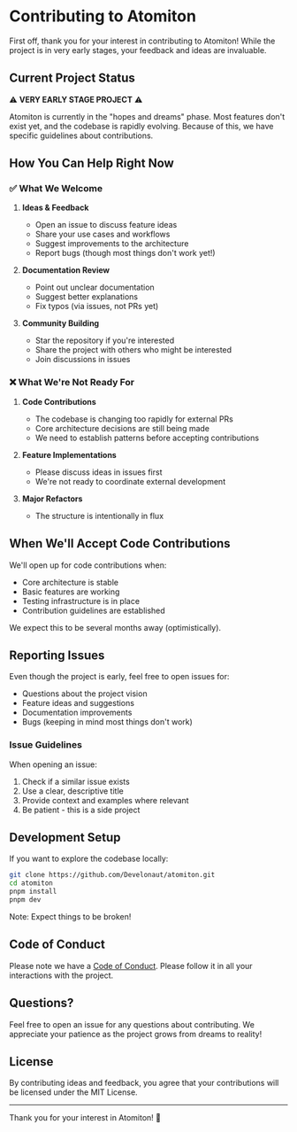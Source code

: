 # Contributing to Atomiton

First off, thank you for your interest in contributing to Atomiton! While the project is in very early stages, your feedback and ideas are invaluable.

## Current Project Status

⚠️ **VERY EARLY STAGE PROJECT** ⚠️

Atomiton is currently in the "hopes and dreams" phase. Most features don't exist yet, and the codebase is rapidly evolving. Because of this, we have specific guidelines about contributions.

## How You Can Help Right Now

### ✅ What We Welcome

1. **Ideas & Feedback**
   - Open an issue to discuss feature ideas
   - Share your use cases and workflows
   - Suggest improvements to the architecture
   - Report bugs (though most things don't work yet!)

2. **Documentation Review**
   - Point out unclear documentation
   - Suggest better explanations
   - Fix typos (via issues, not PRs yet)

3. **Community Building**
   - Star the repository if you're interested
   - Share the project with others who might be interested
   - Join discussions in issues

### ❌ What We're Not Ready For

1. **Code Contributions**
   - The codebase is changing too rapidly for external PRs
   - Core architecture decisions are still being made
   - We need to establish patterns before accepting contributions

2. **Feature Implementations**
   - Please discuss ideas in issues first
   - We're not ready to coordinate external development

3. **Major Refactors**
   - The structure is intentionally in flux

## When We'll Accept Code Contributions

We'll open up for code contributions when:

- Core architecture is stable
- Basic features are working
- Testing infrastructure is in place
- Contribution guidelines are established

We expect this to be several months away (optimistically).

## Reporting Issues

Even though the project is early, feel free to open issues for:

- Questions about the project vision
- Feature ideas and suggestions
- Documentation improvements
- Bugs (keeping in mind most things don't work)

### Issue Guidelines

When opening an issue:

1. Check if a similar issue exists
2. Use a clear, descriptive title
3. Provide context and examples where relevant
4. Be patient - this is a side project

## Development Setup

If you want to explore the codebase locally:

```bash
git clone https://github.com/Develonaut/atomiton.git
cd atomiton
pnpm install
pnpm dev
```

Note: Expect things to be broken!

## Code of Conduct

Please note we have a [Code of Conduct](CODE_OF_CONDUCT.md). Please follow it in all your interactions with the project.

## Questions?

Feel free to open an issue for any questions about contributing. We appreciate your patience as the project grows from dreams to reality!

## License

By contributing ideas and feedback, you agree that your contributions will be licensed under the MIT License.

---

Thank you for your interest in Atomiton! 🚀
